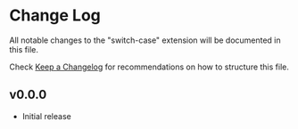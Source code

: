 # Change Log

All notable changes to the "switch-case" extension will be documented in this
file.

Check [Keep a Changelog](http://keepachangelog.com/) for recommendations on how
to structure this file.

## v0.0.0

- Initial release
